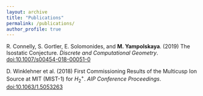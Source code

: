```yaml
---
layout: archive
title: "Publications"
permalink: /publications/
author_profile: true
---
```


R. Connelly, S. Gortler, E. Solomonides, and **M. Yampolskaya**. (2019) The Isostatic Conjecture. *Discrete and Computational Geometry*. [doi:10.1007/s00454-018-00051-0](https://doi.org/10.1007/s00454-018-00051-0)

D. Winklehner et al. (2018) First Commissioning Results of the Multicusp Ion Source at MIT (MIST-1) for $H^+_2$. *AIP Conference Proceedings*. [doi:10.1063/1.5053263](https://doi.org/10.1063/1.5053263)


<!-- {% if author.googlescholar %}
  You can also find my articles on <u><a href="{{author.googlescholar}}">my Google Scholar profile</a>.</u>
{% endif %}

{% include base_path %}

{% for post in site.publications reversed %}
  {% include archive-single.html %}
{% endfor %} -->
